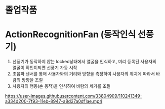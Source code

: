 # 졸업작품
# ActionRecognitionFan (동작인식 선풍기)
1. 선풍기가 동작하지 않는 locked상태에서 얼굴을 인식하고, 미리 등록된 사용자의 얼굴이 확인이되면 선풍기 가동 시작
2. 초음파 센서를 통해 사용자와의 거리와 방향을 측정하여 사용자의 위치에 따라서 바람의 방향을 조절
3. 사용자의 행동(손 동작)을 인식하여 바람의 세기를 조절

 
https://user-images.githubusercontent.com/33804909/110241349-a334d200-7f93-11eb-8947-a8d37a0df1ae.mp4
